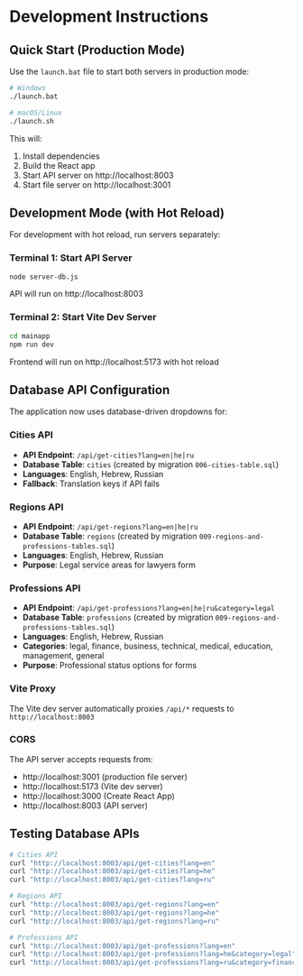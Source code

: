 # Development Instructions

## Quick Start (Production Mode)
Use the `launch.bat` file to start both servers in production mode:
```bash
# Windows
./launch.bat

# macOS/Linux  
./launch.sh
```

This will:
1. Install dependencies
2. Build the React app
3. Start API server on http://localhost:8003
4. Start file server on http://localhost:3001

## Development Mode (with Hot Reload)

For development with hot reload, run servers separately:

### Terminal 1: Start API Server
```bash
node server-db.js
```
API will run on http://localhost:8003

### Terminal 2: Start Vite Dev Server
```bash
cd mainapp
npm run dev
```
Frontend will run on http://localhost:5173 with hot reload

## Database API Configuration

The application now uses database-driven dropdowns for:

### Cities API
- **API Endpoint**: `/api/get-cities?lang=en|he|ru`
- **Database Table**: `cities` (created by migration `006-cities-table.sql`)
- **Languages**: English, Hebrew, Russian
- **Fallback**: Translation keys if API fails

### Regions API
- **API Endpoint**: `/api/get-regions?lang=en|he|ru`
- **Database Table**: `regions` (created by migration `009-regions-and-professions-tables.sql`)
- **Languages**: English, Hebrew, Russian
- **Purpose**: Legal service areas for lawyers form

### Professions API
- **API Endpoint**: `/api/get-professions?lang=en|he|ru&category=legal`
- **Database Table**: `professions` (created by migration `009-regions-and-professions-tables.sql`)
- **Languages**: English, Hebrew, Russian
- **Categories**: legal, finance, business, technical, medical, education, management, general
- **Purpose**: Professional status options for forms

### Vite Proxy
The Vite dev server automatically proxies `/api/*` requests to `http://localhost:8003`

### CORS
The API server accepts requests from:
- http://localhost:3001 (production file server)
- http://localhost:5173 (Vite dev server)
- http://localhost:3000 (Create React App)
- http://localhost:8003 (API server)

## Testing Database APIs
```bash
# Cities API
curl "http://localhost:8003/api/get-cities?lang=en"
curl "http://localhost:8003/api/get-cities?lang=he" 
curl "http://localhost:8003/api/get-cities?lang=ru"

# Regions API
curl "http://localhost:8003/api/get-regions?lang=en"
curl "http://localhost:8003/api/get-regions?lang=he"
curl "http://localhost:8003/api/get-regions?lang=ru"

# Professions API
curl "http://localhost:8003/api/get-professions?lang=en"
curl "http://localhost:8003/api/get-professions?lang=he&category=legal"
curl "http://localhost:8003/api/get-professions?lang=ru&category=finance"
```